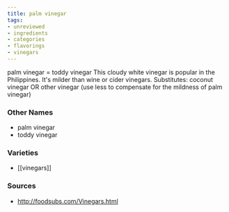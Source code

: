 ```yaml
---
title: palm vinegar
tags:
- unreviewed
- ingredients
- categories
- flavorings
- vinegars
---
```

palm vinegar = toddy vinegar This cloudy white vinegar is popular in the Philippines. It's milder than wine or cider vinegars. Substitutes: coconut vinegar OR other vinegar (use less to compensate for the mildness of palm vinegar)

### Other Names

* palm vinegar
* toddy vinegar

### Varieties

* [[vinegars]]

### Sources
* http://foodsubs.com/Vinegars.html
